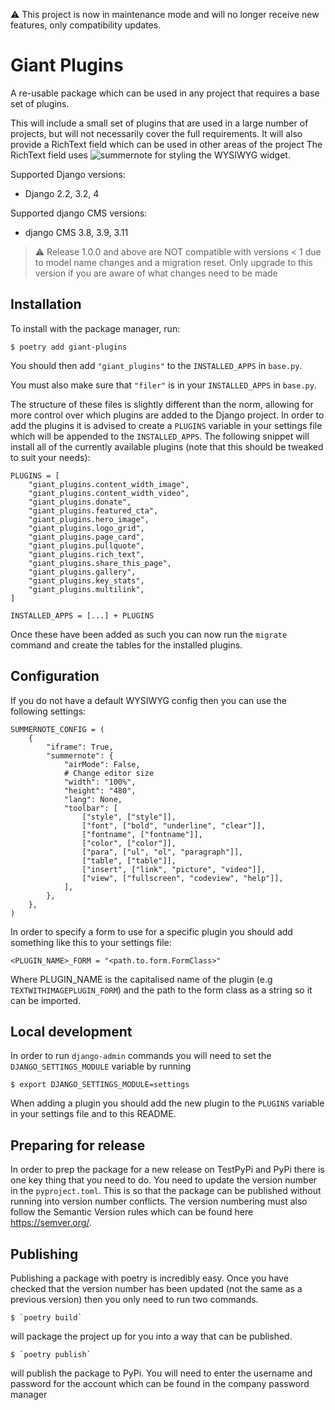 
&#x26a0;&#xfe0f; This project is now in maintenance mode and will no longer receive new features,
only compatibility updates.


# Giant Plugins

A re-usable package which can be used in any project that requires a base set of plugins. 

This will include a small set of plugins that are used in a large number of projects, but will not necessarily cover the full requirements. It will also provide a RichText field which can be used in other areas of the project
The RichText field uses ![summernote](https://github.com/summernote/summernote/) for styling the WYSIWYG widget.


Supported Django versions:

- Django 2.2, 3.2, 4

Supported django CMS versions:

- django CMS 3.8, 3.9, 3.11

> &#x26a0;&#xfe0f; Release 1.0.0 and above are NOT compatible with
> versions < 1 due to model name changes and a migration reset. Only upgrade to
> this version if you are aware of what changes need to be made

## Installation

To install with the package manager, run:

    $ poetry add giant-plugins

You should then add `"giant_plugins"` to the `INSTALLED_APPS` in `base.py`.

You must also make sure that `"filer"` is in your `INSTALLED_APPS` in `base.py`.

The structure of these files is slightly different than the norm, allowing for more control
over which plugins are added to the Django project. In order to add the plugins it is
advised to create a `PLUGINS` variable in your settings file which will be appended to the
`INSTALLED_APPS`. The following snippet will install all of the currently available plugins (note that this should be tweaked to suit your needs):

```
PLUGINS = [
    "giant_plugins.content_width_image",
    "giant_plugins.content_width_video",
    "giant_plugins.donate",
    "giant_plugins.featured_cta",
    "giant_plugins.hero_image",
    "giant_plugins.logo_grid",
    "giant_plugins.page_card",
    "giant_plugins.pullquote",
    "giant_plugins.rich_text",
    "giant_plugins.share_this_page",
    "giant_plugins.gallery",
    "giant_plugins.key_stats",
    "giant_plugins.multilink",
]

INSTALLED_APPS = [...] + PLUGINS
```
Once these have been added as such you can now run the `migrate` command and create the tables for the
installed plugins.

## Configuration

If you do not have a default WYSIWYG config then you can use the following settings:

```
SUMMERNOTE_CONFIG = (
    {
        "iframe": True,
        "summernote": {
            "airMode": False,
            # Change editor size
            "width": "100%",
            "height": "480",
            "lang": None,
            "toolbar": [
                ["style", ["style"]],
                ["font", ["bold", "underline", "clear"]],
                ["fontname", ["fontname"]],
                ["color", ["color"]],
                ["para", ["ul", "ol", "paragraph"]],
                ["table", ["table"]],
                ["insert", ["link", "picture", "video"]],
                ["view", ["fullscreen", "codeview", "help"]],
            ],
        },
    },
)

```

In order to specify a form to use for a specific plugin you should add something like this to your settings file:

```
<PLUGIN_NAME>_FORM = "<path.to.form.FormClass>"
```

Where PLUGIN_NAME is the capitalised name of the plugin (e.g `TEXTWITHIMAGEPLUGIN_FORM`) and the path to the form class as a string so it can be imported.

## Local development

In order to run `django-admin` commands you will need to set the `DJANGO_SETTINGS_MODULE` variable by running

    $ export DJANGO_SETTINGS_MODULE=settings

When adding a plugin you should add the new plugin to the `PLUGINS` variable in your settings file
and to this README.



 ## Preparing for release
 
 In order to prep the package for a new release on TestPyPi and PyPi there is one key thing that you need to do. You need to update the version number in the `pyproject.toml`.
 This is so that the package can be published without running into version number conflicts. The version numbering must also follow the Semantic Version rules which can be found here https://semver.org/.
 
 
 ## Publishing
 
 Publishing a package with poetry is incredibly easy. Once you have checked that the version number has been updated (not the same as a previous version) then you only need to run two commands.
 
    $ `poetry build` 

will package the project up for you into a way that can be published.
 
    $ `poetry publish`

will publish the package to PyPi. You will need to enter the username and password for the account which can be found in the company password manager
